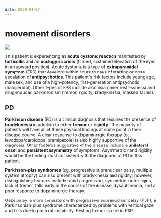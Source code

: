 ```yaml
---
date: 2020-09-07
---
```


# movement disorders

<!-- acute dystonic reaction from antipsychotics treatment -->

![](https://photos.thisispiggy.com/file/wikiFiles/image-20200225200235642.png)

This patient is experiencing an **acute dystonic reaction** manifested by **torticollis** and an **oculogyric crisis** (forced, sustained elevation of the eyes in an upward position). Acute dystonia is a type of **extrapyramidal symptom** (EPS) that develops within hours to days of starting or dose escalation of **antipsychotics**.  This patient's risk factors include young age, male sex, and use of a  high-potency, first-generation antipsychotic (haloperidol). Other types of EPS include akathisia (inner restlessness) and drug-induced  parkinsonism (tremor, rigidity, bradykinesia, masked facies).

## PD

<!-- Parkinson disease sx, parkinson plus sx -->

**Parkinson disease** (PD) is a clinical diagnosis that requires the presence of **bradykinesia** in addition to either **tremor** or **rigidity**.  The majority of patients will have all of these physical findings at  some point in their disease course. A clear response to dopaminergic  therapy (eg, levodopa/carbidopa, pramipexole) is also highly supportive  of the diagnosis. Other features suggestive of the disease include a **unilateral onset** and **persistent asymmetry** of symptoms. Asymmetric hand rigidity would be the finding most consistent with the diagnosis of PD in this patient.

**Parkinson-plus syndromes** (eg, progressive supranuclear palsy, multiple system atrophy) can also  present with bradykinesia and rigidity; however, distinguishing features include rapid progression, symmetric motor signs, lack of tremor, falls early in the course of the disease, dysautonomia, and a poor response  to dopaminergic therapy.

Gaze palsy is more consistent with progressive supranuclear palsy (PSP), a Parkinsonian-plus syndrome characterized by problems with vertical  gaze and falls due to postural instability. Resting tremor is rare in  PSP.
